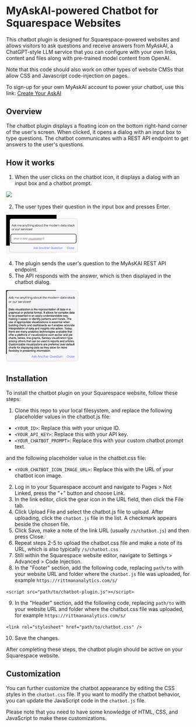 # MyAskAI-powered Chatbot for Squarespace Websites

This chatbot plugin is designed for Squarespace-powered websites and allows visitors to ask questions and receive answers from MyAskAI, a ChatGPT-style LLM service that you can configure with your own links, content and files along with pre-trained model content from OpenAI. 

Note that this code should also work on other types of website CMSs that allow CSS and Javascript code-injection on pages.

To sign-up for your own MyAskAI account to power your chatbot, use this link: [Create Your AskAI](https://myaskai.com?via=de1v7wwv3adx135kl6mq)

## Overview

The chatbot plugin displays a floating icon on the bottom right-hand corner of the user's screen. When clicked, it opens a dialog with an input box to type questions. The chatbot communicates with a REST API endpoint to get answers to the user's questions.

## How it works

1. When the user clicks on the chatbot icon, it displays a dialog with an input box and a chatbot prompt.

<img src='https://user-images.githubusercontent.com/3772831/230965123-8d6c8eb0-e69f-4cf9-be0d-8dbf49ac2b27.png' width="100"/>

2. The user types their question in the input box and presses Enter.

<img src='https://github.com/rittmananalytics/myaskai_chatbot_website_plugin/blob/main/images/dialog.png?raw=true' width="200"/>

4. The plugin sends the user's question to the MyAsKAI REST API endpoint.
5. The API responds with the answer, which is then displayed in the chatbot dialog.

<img src='https://github.com/rittmananalytics/myaskai_chatbot_website_plugin/blob/main/images/answer.png?raw=true' width="200"/>

## Installation

To install the chatbot plugin on your Squarespace website, follow these steps:

1. Clone this repo to your local filesystem, and replace the following placeholder values in the chatbot.js file:
- `<YOUR_ID>`: Replace this with your unique ID.
- `<YOUR_API_KEY>`: Replace this with your API key.
- `<YOUR_CHATBOT_PROMPT>`: Replace this with your custom chatbot prompt text.

and the following placeholder value in the chatbot.css file:
- `<YOUR_CHATBOT_ICON_IMAGE_URL>`: Replace this with the URL of your chatbot icon image.

2. Log in to your Squarespace account and navigate to Pages > Not Linked, press the "+" button and choose Link.
3. In the link editor, click the gear icon in the URL field, then click the File tab.
4. Click Upload File and select the chatbot.js file to upload. After uploading, click the `chatbot.js` file in the list. A checkmark appears beside the chosen file.
5. Click Save, make a note of the link URL (usually `/s/chatbot.js`) and then press Close.
6. Repeat steps 2-5 to upload the chatbot.css file and make a note of its URL, which is also typically `/s/chatbot.css`
7. Still within the Squarespace website editor, navigate to Settings > Advanced > Code Injection.
8. In the "Footer" section, add the following code, replacing `path/to` with your website URL and folder where the `chatbot.js` file was uploaded, for example `https://rittmananalytics.com/s/`

`<script src="path/to/chatbot-plugin.js"></script>`

9. In the "Header" section, add the following code, replacing `path/to` with your website URL and folder where the chatbot.css file was uploaded, for example `https://rittmananalytics.com/s/`

`<link rel="stylesheet" href="path/to/chatbot.css" />`

10. Save the changes.

After completing these steps, the chatbot plugin should be active on your Squarespace website.

## Customization

You can further customize the chatbot appearance by editing the CSS styles in the `chatbot.css` file. If you want to modify the chatbot behavior, you can update the JavaScript code in the `chatbot.js` file.

Please note that you need to have some knowledge of HTML, CSS, and JavaScript to make these customizations.
